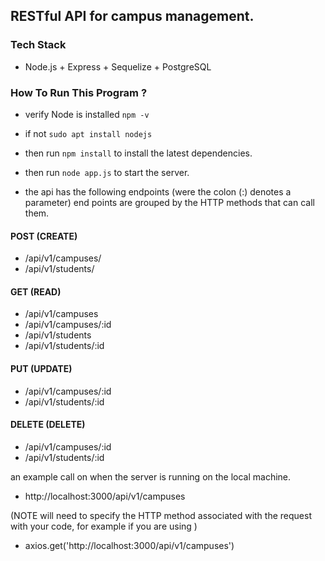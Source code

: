 ## RESTful API for campus management.

### Tech Stack 
  - Node.js + Express + Sequelize + PostgreSQL
  
### How To Run This Program ?
  - verify Node is installed ``` npm -v ```
  - if not ```sudo apt install nodejs```
  - then run ```npm install``` to install the latest dependencies.
  - then run ```node app.js``` to start the server.  
  
- the api has the following endpoints (were the colon (:) denotes a parameter)
end points are grouped by the HTTP methods that can call them. 

#### POST (CREATE)
- /api/v1/campuses/
- /api/v1/students/

#### GET (READ)
- /api/v1/campuses 
- /api/v1/campuses/:id
- /api/v1/students
- /api/v1/students/:id

#### PUT (UPDATE)
- /api/v1/campuses/:id
- /api/v1/students/:id

#### DELETE (DELETE)
- /api/v1/campuses/:id
- /api/v1/students/:id

an example call on when the server is running on the local machine. 
- http://localhost:3000/api/v1/campuses

(NOTE will need to specify 
the HTTP method associated with the request with your code, for example if you are using  )
- axios.get('http://localhost:3000/api/v1/campuses')
